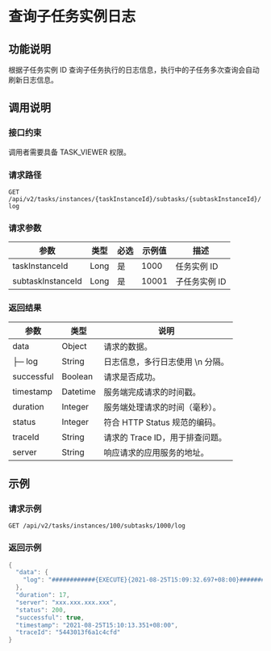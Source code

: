 # 查询子任务实例日志

功能说明
-------------------------

根据子任务实例 ID 查询子任务执行的日志信息，执行中的子任务多次查询会自动刷新日志信息。

调用说明
-------------------------

### 接口约束

调用者需要具备 TASK_VIEWER 权限。

### 请求路径

`GET /api/v2/tasks/instances/{taskInstanceId}/subtasks/{subtaskInstanceId}/log`

### 请求参数

|        参数         |  类型  | 必选 |  示例值  |    描述    |
|-------------------|------|----|-------|----------|
| taskInstanceId    | Long | 是  | 1000  | 任务实例 ID  |
| subtaskInstanceId | Long | 是  | 10001 | 子任务实例 ID |

### 返回结果

|     参数     |    类型    |          说明           |
|------------|----------|-----------------------|
| data       | Object   | 请求的数据。                |
| ├─ log     | String   | 日志信息，多行日志使用 \\n 分隔。   |
| successful | Boolean  | 请求是否成功。               |
| timestamp  | Datetime | 服务端完成请求的时间戳。          |
| duration   | Integer  | 服务端处理请求的时间（毫秒）。       |
| status     | Integer  | 符合 HTTP Status 规范的编码。 |
| traceId    | String   | 请求的 Trace ID，用于排查问题。  |
| server     | String   | 响应请求的应用服务的地址。         |

示例
-----------------------

### 请求示例

`GET /api/v2/tasks/instances/100/subtasks/1000/log`

### 返回示例

```java
{
  "data": {
    "log": "############{EXECUTE}{2021-08-25T15:09:32.697+08:00}############\n2021-08-25 15:09:32.716  INFO 57200 --- [pool-subtask-executor-thread-32,8ae3dcf2e4374658,d286cf9d6de4] c.a.o.c.m.t.model.SubtaskInstanceEntity  : Run subtask, id=13000335, context=Context(parallelIdx=-1, stringMap={prohibit_rollback=false, is_reinstall_host_agent=true, ocp_agent_install_version=3.1.2-20210812221645, task_instance_id=35000312, task_operation=execute, latest_execution_start_time=2021-08-25T15:09:32.688+08:00, ocp_agent_origin_version=3.1.2-20210812221645, sub_task_instance_id=13000335, host_id=3000002}, listMap={}), executor=xxx.xxx.xxx.xxx\n\n2021-08-25 15:09:32.726  INFO 57200 --- [pool-subtask-executor-thread-32,8ae3dcf2e4374658,d286cf9d6de4] a.o.s.t.b.h.PrepareReinstallOcpAgentTask : [PrepareReinstallOcpAgentTask] begin\n\n2021-08-25 15:09:32.755  INFO 57200 --- [pool-subtask-executor-thread-32,8ae3dcf2e4374658,d286cf9d6de4] c.a.o.service.compute.host.HostService   : Updated host status: host [3000002:xxx.xxx.xxx.xxx], from status [ONLINE] to [OFFLINE]\n\n2021-08-25 15:09:32.772  INFO 57200 --- [pool-subtask-executor-thread-32,8ae3dcf2e4374658,d286cf9d6de4] c.a.o.s.compute.agent.HostAgentService   : Checking and updating OCP agent status for OCP agent reinstallation: hostId=3000002\n\n2021-08-25 15:09:32.776  INFO 57200 --- [pool-subtask-executor-thread-32,8ae3dcf2e4374658,d286cf9d6de4] c.a.o.s.compute.agent.HostAgentService   : Checking OCP agent status for OCP agent reinstallation: hostId=3000002\n\n2021-08-25 15:09:32.791  INFO 57200 --- [pool-subtask-executor-thread-32,8ae3dcf2e4374658,d286cf9d6de4] c.a.o.s.compute.agent.HostAgentService   : Finding OCP agent: hostId=3000002\n\n2021-08-25 15:09:32.796  INFO 57200 --- [pool-subtask-executor-thread-32,8ae3dcf2e4374658,d286cf9d6de4] c.a.o.s.c.p.HostAgentProcessService      : Getting all OCP agent processes on host 3000002\n\n2021-08-25 15:09:32.911  INFO 57200 --- [pool-subtask-executor-thread-32,8ae3dcf2e4374658,d286cf9d6de4] c.a.o.s.compute.agent.HostAgentService   : Finding OCP agent: hostId=3000002\n\n2021-08-25 15:09:32.916  INFO 57200 --- [pool-subtask-executor-thread-32,8ae3dcf2e4374658,d286cf9d6de4] c.a.o.s.c.p.HostAgentProcessService      : Getting all OCP agent processes on host 3000002\n\n2021-08-25 15:09:32.945  INFO 57200 --- [pool-subtask-executor-thread-32,8ae3dcf2e4374658,d286cf9d6de4] c.a.o.s.compute.agent.HostAgentService   : Updating OCP agent status, hostId=3000002, status=REINSTALLING\n\n2021-08-25 15:09:32.951  INFO 57200 --- [pool-subtask-executor-thread-32,8ae3dcf2e4374658,d286cf9d6de4] c.a.o.s.compute.agent.HostAgentService   : Updated agent 5000003 status REINSTALLING \n\n2021-08-25 15:09:33.064  INFO 57200 --- [pool-subtask-executor-thread-32,8ae3dcf2e4374658,d286cf9d6de4] a.o.s.t.b.h.PrepareReinstallOcpAgentTask : [PrepareReinstallOcpAgentTask] end\n\n2021-08-25 15:09:33.073  INFO 57200 --- [pool-subtask-executor-thread-32,8ae3dcf2e4374658,d286cf9d6de4] c.a.o.c.m.t.model.SubtaskInstanceEntity  : Set state for subtask: 13000335, current state: RUNNING, new state: SUCCESSFUL\n"
  },
  "duration": 17,
  "server": "xxx.xxx.xxx.xxx",
  "status": 200,
  "successful": true,
  "timestamp": "2021-08-25T15:10:13.351+08:00",
  "traceId": "5443013f6a1c4cfd"
}
```
